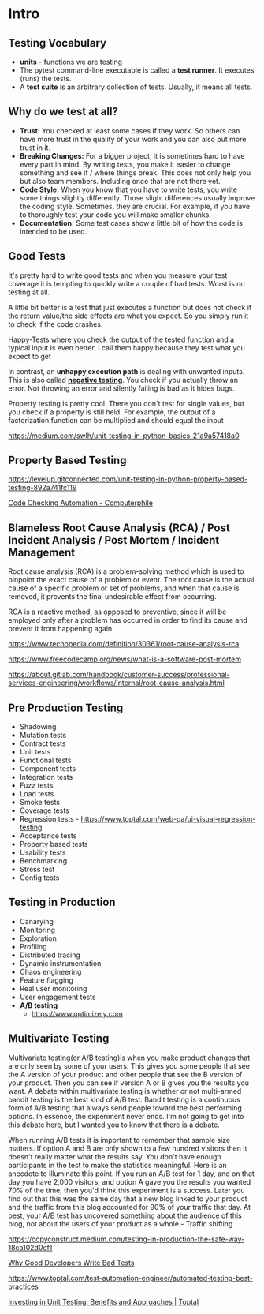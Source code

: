 # Intro

## Testing Vocabulary

- **units** - functions we are testing
- The pytest command-line executable is called a **test runner**. It executes (runs) the tests.
- A **test suite** is an arbitrary collection of tests. Usually, it means all tests.

## Why do we test at all?

- **Trust:** You checked at least some cases if they work. So others can have more trust in the quality of your work and you can also put more trust in it.
- **Breaking Changes:** For a bigger project, it is sometimes hard to have every part in mind. By writing tests, you make it easier to change something and see if / where things break. This does not only help you but also team members. Including once that are not there yet.
- **Code Style:** When you know that you have to write tests, you write some things slightly differently. Those slight differences usually improve the coding style. Sometimes, they are crucial. For example, if you have to thoroughly test your code you will make smaller chunks.
- **Documentation:** Some test cases show a little bit of how the code is intended to be used.

## Good Tests

It's pretty hard to write good tests and when you measure your test coverage it is tempting to quickly write a couple of bad tests.
Worst is no testing at all.

A little bit better is a test that just executes a function but does not check if the return value/the side effects are what you expect. So you simply run it to check if the code crashes.

Happy-Tests where you check the output of the tested function and a typical input is even better. I call them happy because they test what you expect to get

In contrast, an **unhappy execution path** is dealing with unwanted inputs. This is also called [**negative testing**](https://en.wikipedia.org/wiki/Negative_testing). You check if you actually throw an error. Not throwing an error and silently failing is bad as it hides bugs.

Property testing is pretty cool. There you don't test for single values, but you check if a property is still held. For example, the output of a factorization function can be multiplied and should equal the input

https://medium.com/swlh/unit-testing-in-python-basics-21a9a57418a0

## Property Based Testing

https://levelup.gitconnected.com/unit-testing-in-python-property-based-testing-892a741fc119

[Code Checking Automation - Computerphile](https://www.youtube.com/watch?v=AfaNEebCDos)

## Blameless Root Cause Analysis (RCA) / Post Incident Analysis / Post Mortem / Incident Management

Root cause analysis (RCA) is a problem-solving method which is used to pinpoint the exact cause of a problem or event.
The root cause is the actual cause of a specific problem or set of problems, and when that cause is removed, it prevents the final undesirable effect from occurring.

RCA is a reactive method, as opposed to preventive, since it will be employed only after a problem has occurred in order to find its cause and prevent it from happening again.

https://www.techopedia.com/definition/30361/root-cause-analysis-rca

https://www.freecodecamp.org/news/what-is-a-software-post-mortem

https://about.gitlab.com/handbook/customer-success/professional-services-engineering/workflows/internal/root-cause-analysis.html

## Pre Production Testing

- Shadowing
- Mutation tests
- Contract tests
- Unit tests
- Functional tests
- Component tests
- Integration tests
- Fuzz tests
- Load tests
- Smoke tests
- Coverage tests
- Regression tests - https://www.toptal.com/web-qa/ui-visual-regression-testing
- Acceptance tests
- Property based tests
- Usability tests
- Benchmarking
- Stress test
- Config tests

## Testing in Production

- Canarying
- Monitoring
- Exploration
- Profiling
- Distributed tracing
- Dynamic instrumentation
- Chaos engineering
- Feature flagging
- Real user monitoring
- User engagement tests
- **A/B testing**
  - https://www.optimizely.com

## Multivariate Testing

Multivariate testing(or A/B testing)is when you make product changes that are only seen by some of your users. This gives you some people that see the A version of your product and other people that see the B version of your product. Then you can see if version A or B gives you the results you want. A debate within multivariate testing is whether or not multi-armed bandit testing is the best kind of A/B test. Bandit testing is a continuous form of A/B testing that always send people toward the best performing options. In essence, the experiment never ends. I'm not going to get into this debate here, but I wanted you to know that there is a debate.

When running A/B tests it is important to remember that sample size matters. If option A and B are only shown to a few hundred visitors then it doesn't really matter what the results say. You don't have enough participants in the test to make the statistics meaningful. Here is an anecdote to illuminate this point. If you run an A/B test for 1 day, and on that day you have 2,000 visitors, and option A gave you the results you wanted 70% of the time, then you'd think this experiment is a success. Later you find out that this was the same day that a new blog linked to your product and the traffic from this blog accounted for 90% of your traffic that day. At best, your A/B test has uncovered something about the audience of this blog, not about the users of your product as a whole.- Traffic shifting

https://copyconstruct.medium.com/testing-in-production-the-safe-way-18ca102d0ef1

[Why Good Developers Write Bad Tests](https://www.youtube.com/watch?v=oO-FMAdjY68)

https://www.toptal.com/test-automation-engineer/automated-testing-best-practices

[Investing in Unit Testing: Benefits and Approaches | Toptal](https://www.toptal.com/unit-testing/unit-testing-benefits)
